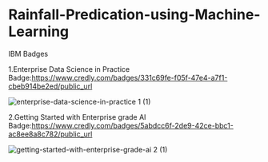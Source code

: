 # Rainfall-Predication-using-Machine-Learning

IBM Badges

1.Enterprise Data Science in Practice Badge:https://www.credly.com/badges/331c69fe-f05f-47e4-a7f1-cbeb914be2ed/public_url

![enterprise-data-science-in-practice 1 (1)](https://github.com/UMS20/Rainfall-Predication-using-Machine-Learning/assets/162282549/0217e53e-77c0-4e8f-b58f-faec0d74f1fa)



2.Getting Started with Enterprise grade AI Badge:https://www.credly.com/badges/5abdcc6f-2de9-42ce-bbc1-ac8ee8a8c782/public_url

![getting-started-with-enterprise-grade-ai 2 (1)](https://github.com/UMS20/Rainfall-Predication-using-Machine-Learning/assets/162282549/bcbf15e9-ba67-4235-803c-8b3c90500dde)



